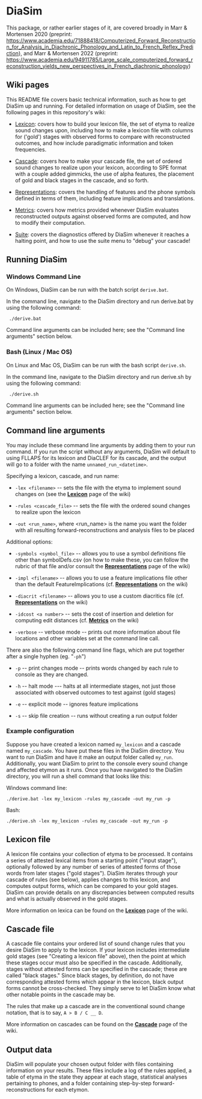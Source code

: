 # DiaSim

This package, or rather earlier stages of it, are covered broadly in Marr & Mortensen 2020 (preprint: <https://www.academia.edu/71888418/Computerized_Forward_Reconstruction_for_Analysis_in_Diachronic_Phonology_and_Latin_to_French_Reflex_Prediction>), and Marr & Mortensen 2022 (preprint: <https://www.academia.edu/94911785/Large_scale_computerized_forward_reconstruction_yields_new_perspectives_in_French_diachronic_phonology>)

## Wiki pages

This README file covers basic technical information, such as how to get DiaSim up and running. For detailed information on usage of DiaSim, see the following pages in this repository's wiki:

- [Lexicon](https://github.com/clmarr/DiaSim/wiki/Lexicon): covers how to build your lexicon file, the set of etyma to realize sound changes upon, including how to make a lexicon file with columns for ('gold') stages with observed forms to compare with reconstructed outcomes, and how include paradigmatic information and token frequencies.

- [Cascade](https://github.com/clmarr/DiaSim/wiki/Cascade): covers how to make your cascade file, the set of ordered sound changes to realize upon your lexicon, according to SPE format with a couple added gimmicks, the use of alpha features, the placement of gold and black stages in the cascade, and so forth.
  
- [Representations](https://github.com/clmarr/DiaSim/wiki/Representations): covers the handling of features and the phone symbols defined in terms of them, including feature implications and translations.

- [Metrics](https://github.com/clmarr/DiaSim/wiki/Metrics): covers how metrics provided whenever DiaSim evaluates reconstructed outputs against observed forms are computed, and how to modify their computation.

- [Suite](https://github.com/clmarr/DiaSim/wiki/Suite): covers the diagnostics offered by DiaSim whenever it reaches a halting point, and how to use the suite menu to "debug" your cascade!

## Running DiaSim

### Windows Command Line

On Windows, DiaSim can be run with the batch script `derive.bat`.

In the command line, navigate to the DiaSim directory and run derive.bat by using the following command:

```text
 ./derive.bat
```

Command line arguments can be included here; see the "Command line arguments" section below.

### Bash (Linux / Mac OS)

On Linux and Mac OS, DiaSim can be run with the bash script `derive.sh`.

In the command line, navigate to the DiaSim directory and run derive.sh by using the following command:

```text
 ./derive.sh
```

Command line arguments can be included here; see the "Command line arguments" section below.

## Command line arguments

You may include these command line arguments by adding them to your run command. If you run the script without any arguments, DiaSim will default to using FLLAPS for its lexicon and DiaCLEF for its cascade, and the output will go to a folder with the name `unnamed_run_<datetime>`.

Specifying a lexicon, cascade, and run name:

- `-lex <filename>` -- sets the file with the etyma to implement sound changes on (see the [**Lexicon**](https://github.com/clmarr/DiaSim/wiki/Lexicon) page of the wiki)
  
- `-rules <cascade_file>` -- sets the file with the ordered sound changes to realize upon the lexicon

- `-out <run_name>`, where <run_name> is the name you want the folder with all resulting forward-reconstructions and analysis files to be placed

Additional options:

- `-symbols <symbol_file>`  -- allows you to use a symbol definitions file other than symbolDefs.csv (on how to make these, you can follow the rubric of that file and/or consult the [**Representations**](https://github.com/clmarr/DiaSim/wiki/Representations) page of the wiki)
  
- `-impl <filename>` -- allows you to use a feature implications file other than the default FeatureImplications (cf. [**Representations**](https://github.com/clmarr/DiaSim/wiki/Representations) on the wiki)
  
- `-diacrit <filename>` -- allows you to use a custom diacritics file (cf. [**Representations**](https://github.com/clmarr/DiaSim/wiki/Representations) on the wiki)
  
- `-idcost <a number>` -- sets the cost of insertion and deletion for computing edit distances (cf. [**Metrics**](https://github.com/clmarr/DiaSim/wiki/Metrics) on the wiki)

- `-verbose` -- verbose mode -- prints out more information about file locations and other variables set at the command line call.

There are also the following command line flags, which are put together after a single hyphen (eg. "`-ph`")
  
- `-p` -- print changes mode -- prints words changed by each rule to console as they are changed.
  
- `-h` -- halt mode --- halts at all intermediate stages, not just those associated with observed outcomes to test against (gold stages)
  
- `-e` -- explicit mode -- ignores feature implications

- `-s` -- skip file creation -- runs without creating a run output folder

### Example configuration

Suppose you have created a lexicon named `my_lexicon` and a cascade named `my_cascade`. You have put these files in the DiaSim directory. You want to run DiaSim and have it make an output folder called `my_run`. Additionally, you want DiaSim to print to the console every sound change and affected etymon as it runs. Once you have navigated to the DiaSim directory, you will run a shell command that looks like this:

Windows command line:

```text
./derive.bat -lex my_lexicon -rules my_cascade -out my_run -p
```

Bash:

```text
./derive.sh -lex my_lexicon -rules my_cascade -out my_run -p
```

## Lexicon file

A lexicon file contains your collection of etyma to be processed. It contains a series of attested lexical items from a starting point ("input stage"), optionally followed by any number of series of attested forms of those words from later stages ("gold stages"). DiaSim iterates through your cascade of rules (see below), applies changes to this lexicon, and computes output forms, which can be compared to your gold stages. DiaSim can provide details on any discrepancies between computed results and what is actually observed in the gold stages.

More information on lexica can be found on the [**Lexicon**](https://github.com/clmarr/DiaSim/wiki/Lexicon) page of the wiki.

## Cascade file

A cascade file contains your ordered list of sound change rules that you desire DiaSim to apply to the lexicon. If your lexicon includes intermediate gold stages (see "Creating a lexicon file" above), then the point at which these stages occur must also be specified in the cascade. Additionally, stages without attested forms can be specified in the cascade; these are called "black stages." Since black stages, by definition, do not have corresponding attested forms which appear in the lexicon, black output forms cannot be cross-checked. They simply serve to let DiaSim know what other notable points in the cascade may be.

The rules that make up a cascade are in the conventional sound change notation, that is to say, `A > B / C __ D`.

More information on cascades can be found on the [**Cascade**](https://github.com/clmarr/DiaSim/wiki/Cascade) page of the wiki.

## Output data

DiaSim will populate your chosen output folder with files containing information on your results. These files include a log of the rules applied, a table of etyma in the state they appear at each stage, statistical analyses pertaining to phones, and a folder containing step-by-step forward-reconstructions for each etymon.
